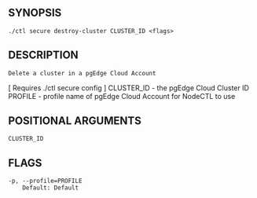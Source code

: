## SYNOPSIS
    ./ctl secure destroy-cluster CLUSTER_ID <flags>
 
## DESCRIPTION
    Delete a cluster in a pgEdge Cloud Account
[ Requires ./ctl secure config ]
  CLUSTER_ID - the pgEdge Cloud Cluster ID
  PROFILE - profile name of pgEdge Cloud Account for NodeCTL to use
 
## POSITIONAL ARGUMENTS
    CLUSTER_ID
 
## FLAGS
    -p, --profile=PROFILE
        Default: Default
